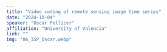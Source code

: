 ```yaml
---
title: "Video coding of remote sensing image time series"
date: "2024-10-04"
speaker: "Óscar Pellicer"
affiliation: "University of Valencia"
link: ""
img: "06_ISP_Oscar.webp"
---
```

